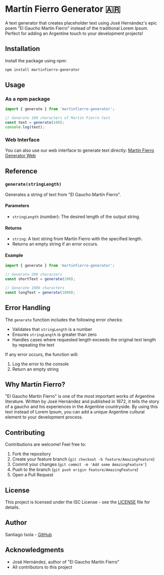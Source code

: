 # Martín Fierro Generator 🇦🇷

A text generator that creates placeholder text using José Hernández's epic poem "El Gaucho Martín Fierro" instead of the traditional Lorem Ipsum. Perfect for adding an Argentine touch to your development projects!

## Installation

Install the package using npm:

```bash
npm install martinfierro-generator
```

## Usage

### As a npm package

```javascript
import { generate } from 'martinfierro-generator';

// Generate 100 characters of Martín Fierro text
const text = generate(100);
console.log(text);
```

### Web Interface

You can also use our web interface to generate text directly:
[Martín Fierro Generator Web](https://martinfierro-generator.netlify.app)

## Reference

### `generate(stringLength)`

Generates a string of text from "El Gaucho Martín Fierro".

#### Parameters

- `stringLength` (number): The desired length of the output string.

#### Returns

- `string`: A text string from Martín Fierro with the specified length.
- Returns an empty string if an error occurs.

#### Example

```javascript
import { generate } from 'martinfierro-generator';

// Generate 200 characters
const shortText = generate(200);

// Generate 1000 characters
const longText = generate(1000);
```

## Error Handling

The `generate` function includes the following error checks:

- Validates that `stringLength` is a number
- Ensures `stringLength` is greater than zero
- Handles cases where requested length exceeds the original text length by repeating the text

If any error occurs, the function will:
1. Log the error to the console
2. Return an empty string

## Why Martín Fierro?

"El Gaucho Martín Fierro" is one of the most important works of Argentine literature. Written by José Hernández and published in 1872, it tells the story of a gaucho and his experiences in the Argentine countryside. By using this text instead of Lorem Ipsum, you can add a unique Argentine cultural element to your development process.

## Contributing

Contributions are welcome! Feel free to:

1. Fork the repository
2. Create your feature branch (`git checkout -b feature/AmazingFeature`)
3. Commit your changes (`git commit -m 'Add some AmazingFeature'`)
4. Push to the branch (`git push origin feature/AmazingFeature`)
5. Open a Pull Request

## License

This project is licensed under the ISC License - see the [LICENSE](LICENSE) file for details.

## Author

Santiago Isola - [GitHub](https://github.com/Santisola)

## Acknowledgments

- José Hernández, author of "El Gaucho Martín Fierro"
- All contributors to this project
